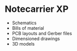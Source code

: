 # Notecarrier XP

  - Schematics
  - Bills of material
  - PCB layouts and Gerber files
  - Dimensioned drawings
  - 3D models